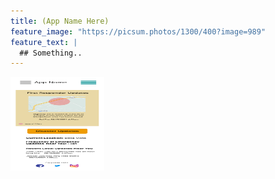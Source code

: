 ```yaml
---
title: (App Name Here)
feature_image: "https://picsum.photos/1300/400?image=989"
feature_text: |
  ## Something..
---
```

  
  <p>
    <img src="pictures/Landing Page (Home).png" width="150" height="150">
  </p>